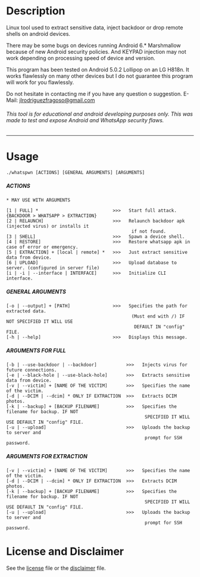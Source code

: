 # Description
Linux tool used to extract sensitive data, inject backdoor or drop remote shells on android devices.

There may be some bugs on devices running Android 6.* Marshmallow because of new Android security policies. And KEYPAD injection may not work depending on processing speed of device and version.

This program has been tested on Android 5.0.2 Lollipop on an LG H818n. It works flawlessly on many other devices but I do not guarantee this program will work for you flawlessly.

Do not hesitate in contacting me if you have any question o suggestion. E-Mail: jlrodriguezfragoso@gmail.com

###### This tool is for educational and android developing purposes only. This was made to test and expose Android and WhatsApp security flaws.
	
---
	
# Usage
	./whatspwn [ACTIONS] [GENERAL ARGUMENTS] [ARGUMENTS]

##### ACTIONS

	* MAY USE WITH ARGUMENTS

	[1 | FULL] *                            >>>   Start full attack. {BACKDOOR > WHATSAPP > EXTRACTION}
	[2 | RELAUNCH]                          >>>   Relaunch backdoor apk (injected virus) or installs it 
	                                               if not found.
	[3 | SHELL]                             >>>   Spawn a device shell.
	[4 | RESTORE]                           >>>   Restore whatsapp apk in case of error or emergency.
	[5 | EXTRACTION] + [local | remote] *   >>>   Just extract sensitive data from device.
	[6 | UPLOAD]                            >>>   Upload database to server. (configured in server file)
	[i | -i | --interface | INTERFACE]      >>>   Initialize CLI interface.

##### GENERAL ARGUMENTS

	[-o | --output] + [PATH]                >>>   Specifies the path for extracted data.
	                                               (Must end with /) IF NOT SPECIFIED IT WILL USE 
	                                                DEFAULT IN "config" FILE.
	[-h | --help]                           >>>   Displays this message.

##### ARGUMENTS FOR FULL

	[-b | --use-backdoor | --backdoor]           >>>   Injects virus for future connections.
	[-e | --black-hole | --use-black-hole]       >>>   Extracts sensitive data from device.
	[-v | --victim] + [NAME OF THE VICTIM]       >>>   Specifies the name of the victim.
	[-d | --DCIM | --dcim] * ONLY IF EXTRACTION  >>>   Extracts DCIM photos.
	[-k | --backup] + [BACKUP FILENAME]          >>>   Specifies the filename for backup. IF NOT
	                                                    SPECIFIED IT WILL USE DEFAULT IN "config" FILE.
	[-u | --upload]                              >>>   Uploads the backup to server and 
	                                                    prompt for SSH password.
##### ARGUMENTS FOR EXTRACTION

	[-v | --victim] + [NAME OF THE VICTIM]       >>>   Specifies the name of the victim.
	[-d | --DCIM | --dcim] * ONLY IF EXTRACTION  >>>   Extracts DCIM photos.
	[-k | --backup] + [BACKUP FILENAME]          >>>   Specifies the filename for backup. IF NOT
	                                                    SPECIFIED IT WILL USE DEFAULT IN "config" FILE.
	[-u | --upload]                              >>>   Uploads the backup to server and 
	                                                    prompt for SSH password.
# License and Disclaimer
See the [license](https://github.com/jlrodriguezf/WhatsPwn/blob/master/LICENSE) file or the [disclaimer](https://github.com/jlrodriguezf/WhatsPwn/blob/master/bin/DISCLAIMER) file.

